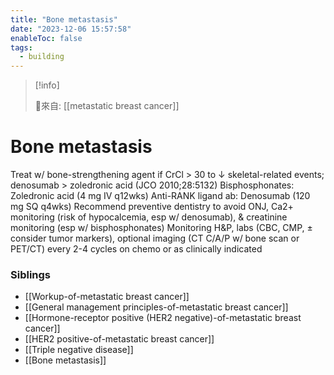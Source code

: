 ```yaml
---
title: "Bone metastasis"
date: "2023-12-06 15:57:58"
enableToc: false
tags:
  - building
---
```


> [!info]
>
> 🌱來自: [[metastatic breast cancer]]

# Bone metastasis

Treat w/ bone-strengthening agent if CrCl > 30 to ↓ skeletal-related events; denosumab > zoledronic acid (JCO 2010;28:5132)
Bisphosphonates: Zoledronic acid (4 mg IV q12wks)
Anti-RANK ligand ab: Denosumab (120 mg SQ q4wks)
Recommend preventive dentistry to avoid ONJ, Ca2+ monitoring (risk of hypocalcemia, esp w/ denosumab), & creatinine monitoring (esp w/ bisphosphonates)
Monitoring
H&P, labs (CBC, CMP, ± consider tumor markers), optional imaging (CT C/A/P w/ bone scan or PET/CT) every 2-4 cycles on chemo or as clinically indicated

### Siblings

- [[Workup-of-metastatic breast cancer]]
- [[General management principles-of-metastatic breast cancer]]
- [[Hormone-receptor positive (HER2 negative)-of-metastatic breast cancer]]
- [[HER2 positive-of-metastatic breast cancer]]
- [[Triple negative disease]]
- [[Bone metastasis]]

